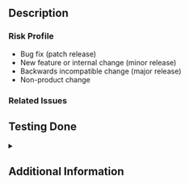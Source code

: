 ## Description
<!-- Required. Provide a concise overview of *why* this change is important. -->

### Risk Profile
<!-- Required. Remove all but one. Refer to https://semver.org/spec/v2.0.0.html and https://github.com/gravitational/robotest/blob/master/RELEASE.md-->
 - Bug fix (patch release) <!-- An API compatible internal change which fixes incorrect behavior linked in Related Issues. Bug fixes shall include an automated test case that fails without the fix and pass with it. -->
 - New feature or internal change (minor release) <!-- A non-API-breaking change which adds new functionality or improves Robotest's code without fixing a bug. -->
 - Backwards incompatible change (major release) <!-- This change introduces a change that could or will break existing usage of Robotest's API. -->
 - Non-product change <!-- This change couldn't possibly affect the Robotest build artifact. Fixing a typo in a comment?  README or documentation changes? Select this. -->

### Related Issues
<!-- Optional, but highly recommended. Remove this section if unneeded. -->

## Testing Done
<!-- Required.
Show the testing you did with shell transcripts, links to logs and/or a mention of the automated test cases that were added. Provide enough information that a co-contributor (or CI system) could reproduce your testing. -->
<details><summary><code><!-- make test? --></code></summary>

<pre>
<!--
Stub collapsible details provided for convenience.
Shell transcript goes here.
-->
</pre>
</details>

## Additional Information
<!-- Optional. Anything else that may be relevant. Remove this section if unneeded. -->
